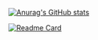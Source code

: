 [![Anurag's GitHub stats](https://github-readme-stats.vercel.app/api?username=shimech&count_private=true&show_icons=true&theme=prussian)](https://github.com/shimech/github-readme-stats)

[![Readme Card](https://github-readme-stats.vercel.app/api/pin/?username=shimech&repo=github-readme-stats)](https://github.com/shimech/github-readme-stats)
